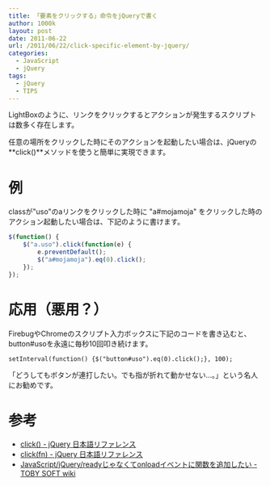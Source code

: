```yaml
---
title: 「要素をクリックする」命令をjQueryで書く
author: 1000k
layout: post
date: 2011-06-22
url: /2011/06/22/click-specific-element-by-jquery/
categories:
  - JavaScript
  - jQuery
tags:
  - jQuery
  - TIPS
---
```

LightBoxのように、リンクをクリックするとアクションが発生するスクリプトは数多く存在します。

任意の場所をクリックした時にそのアクションを起動したい場合は、jQueryの**click()**メソッドを使うと簡単に実現できます。

# 例

classが"uso"のaリンクをクリックした時に "a#mojamoja" をクリックした時のアクション起動したい場合は、下記のように書けます。

```javascript
$(function() {
    $("a.uso").click(function(e) {
        e.preventDefault();
        $("a#mojamoja").eq(0).click();
    });
});
```


# 応用（悪用？）

FirebugやChromeのスクリプト入力ボックスに下記のコードを書き込むと、button#usoを永遠に毎秒10回叩き続けます。

```
setInterval(function() {$("button#uso").eq(0).click();}, 100);
```

「どうしてもボタンが連打したい。でも指が折れて動かせない…。」という名人にお勧めです。

# 参考

  * [click() - jQuery 日本語リファレンス](http://semooh.jp/jquery/api/events/click/_/)
  * [click(fn) - jQuery 日本語リファレンス](http://semooh.jp/jquery/api/events/click/fn/)
  * [JavaScript/jQuery/readyじゃなくてonloadイベントに関数を追加したい - TOBY SOFT wiki](http://tobysoft.net/wiki/index.php?JavaScript%2FjQuery%2Fready%A4%B8%A4%E3%A4%CA%A4%AF%A4%C6onload%A5%A4%A5%D9%A5%F3%A5%C8%A4%CB%B4%D8%BF%F4%A4%F2%C4%C9%B2%C3%A4%B7%A4%BF%A4%A4)